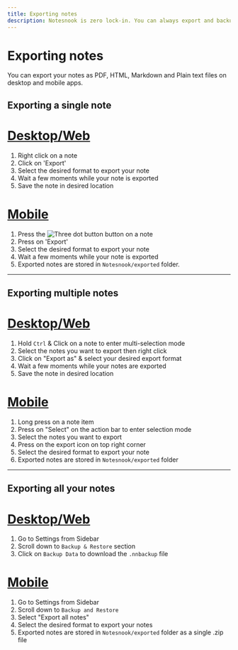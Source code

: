 ```yaml
---
title: Exporting notes
description: Notesnook is zero lock-in. You can always export and backup your notes to pdf, html, markdown and plain text files anytime from iOS, Android & Desktop.
---
```


# Exporting notes

You can export your notes as PDF, HTML, Markdown and Plain text files on desktop and mobile apps.

## Exporting a single note

# [Desktop/Web](#/tab/web)

1. Right click on a note
2. Click on 'Export'
3. Select the desired format to export your note
4. Wait a few moments while your note is exported
5. Save the note in desired location

# [Mobile](#/tab/mobile)

1. Press the ![Three dot button](/three-dot-button.png) button on a note
2. Press on 'Export'
3. Select the desired format to export your note
4. Wait a few moments while your note is exported
5. Exported notes are stored in `Notesnook/exported` folder.

---

## Exporting multiple notes

# [Desktop/Web](#/tab/web)

1. Hold `Ctrl` & Click on a note to enter multi-selection mode
2. Select the notes you want to export then right click
3. Click on "Export as" & select your desired export format
4. Wait a few moments while your notes are exported
5. Save the note in desired location

# [Mobile](#/tab/mobile)

1. Long press on a note item
2. Press on "Select" on the action bar to enter selection mode
3. Select the notes you want to export
4. Press on the export icon on top right corner
5. Select the desired format to export your note
6. Exported notes are stored in `Notesnook/exported` folder

---

## Exporting all your notes

# [Desktop/Web](#/tab/web)

1. Go to Settings from Sidebar
2. Scroll down to `Backup & Restore` section
3. Click on `Backup Data` to download the `.nnbackup` file

# [Mobile](#/tab/mobile)

1. Go to Settings from Sidebar
2. Scroll down to `Backup and Restore`
3. Select "Export all notes"
4. Select the desired format to export your notes
5. Exported notes are stored in `Notesnook/exported` folder as a single .zip file
